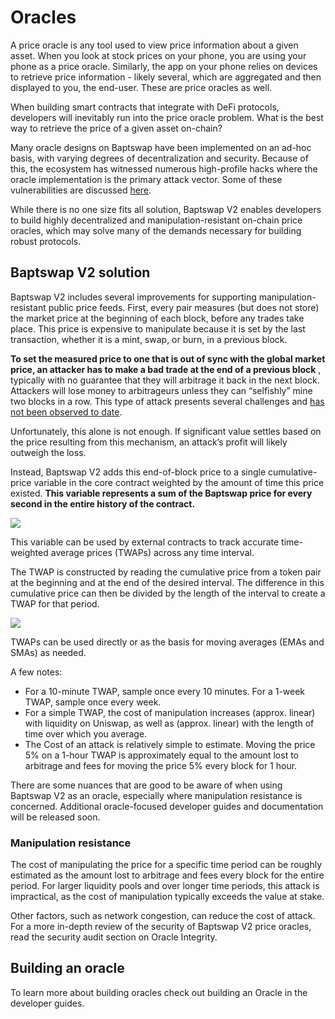 # Oracles

A price oracle is any tool used to view price information about a given asset. When you look at stock prices on your phone, you are using your phone as a price oracle. Similarly, the app on your phone relies on devices to retrieve price information - likely several, which are aggregated and then displayed to you, the end-user. These are price oracles as well.

When building smart contracts that integrate with DeFi protocols, developers will inevitably run into the price oracle problem. What is the best way to retrieve the price of a given asset on-chain?

Many oracle designs on Baptswap have been implemented on an ad-hoc basis, with varying degrees of decentralization and security. Because of this, the ecosystem has witnessed numerous high-profile hacks where the oracle implementation is the primary attack vector. Some of these vulnerabilities are discussed [here](https://samczsun.com/taking-undercollateralized-loans-for-fun-and-for-profit/).

While there is no one size fits all solution, Baptswap V2 enables developers to build highly decentralized and manipulation-resistant on-chain price oracles, which may solve many of the demands necessary for building robust protocols.

## Baptswap V2 solution

Baptswap V2 includes several improvements for supporting manipulation-resistant public price feeds. First, every pair measures (but does not store) the market price at the beginning of each block, before any trades take place. This price is expensive to manipulate because it is set by the last transaction, whether it is a mint, swap, or burn, in a previous block.

**To set the measured price to one that is out of sync with the global market price, an attacker has to make a bad trade at the end of a previous block** , typically with no guarantee that they will arbitrage it back in the next block. Attackers will lose money to arbitrageurs unless they can “selfishly” mine two blocks in a row. This type of attack presents several challenges and [has not been observed to date](https://arxiv.org/abs/1912.01798).

Unfortunately, this alone is not enough. If significant value settles based on the price resulting from this mechanism, an attack’s profit will likely outweigh the loss.

Instead, Baptswap V2 adds this end-of-block price to a single cumulative-price variable in the core contract weighted by the amount of time this price existed. **This variable represents a sum of the Baptswap price for every second in the entire history of the contract.**

![](https://docs.uniswap.org/assets/images/v2\_onchain\_price\_data-c051ebca6a5882e3f2ad758fa46cbf5e.png)

This variable can be used by external contracts to track accurate time-weighted average prices (TWAPs) across any time interval.

The TWAP is constructed by reading the cumulative price from a token pair at the beginning and at the end of the desired interval. The difference in this cumulative price can then be divided by the length of the interval to create a TWAP for that period.

![](https://docs.uniswap.org/assets/images/v2\_twap-fdc82ab82856196510db6b421cce9204.png)

TWAPs can be used directly or as the basis for moving averages (EMAs and SMAs) as needed.

A few notes:

* For a 10-minute TWAP, sample once every 10 minutes. For a 1-week TWAP, sample once every week.
* For a simple TWAP, the cost of manipulation increases (approx. linear) with liquidity on Uniswap, as well as (approx. linear) with the length of time over which you average.
* The Cost of an attack is relatively simple to estimate. Moving the price 5% on a 1-hour TWAP is approximately equal to the amount lost to arbitrage and fees for moving the price 5% every block for 1 hour.

There are some nuances that are good to be aware of when using Baptswap V2 as an oracle, especially where manipulation resistance is concerned. Additional oracle-focused developer guides and documentation will be released soon.

### Manipulation resistance[​](https://docs.uniswap.org/contracts/v2/concepts/core-concepts/oracles#manipulation-resistance) <a href="#manipulation-resistance" id="manipulation-resistance"></a>

The cost of manipulating the price for a specific time period can be roughly estimated as the amount lost to arbitrage and fees every block for the entire period. For larger liquidity pools and over longer time periods, this attack is impractical, as the cost of manipulation typically exceeds the value at stake.

Other factors, such as network congestion, can reduce the cost of attack. For a more in-depth review of the security of Baptswap V2 price oracles, read the security audit section on Oracle Integrity.

## Building an oracle

To learn more about building oracles check out building an Oracle in the developer guides.
